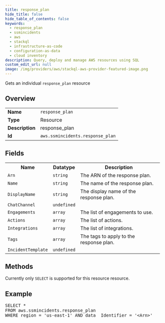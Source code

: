 ```yaml
---
title: response_plan
hide_title: false
hide_table_of_contents: false
keywords:
  - response_plan
  - ssmincidents
  - aws
  - stackql
  - infrastructure-as-code
  - configuration-as-data
  - cloud inventory
description: Query, deploy and manage AWS resources using SQL
custom_edit_url: null
image: /img/providers/aws/stackql-aws-provider-featured-image.png
---
```

Gets an individual <code>response_plan</code> resource

## Overview
<table><tbody>
<tr><td><b>Name</b></td><td><code>response_plan</code></td></tr>
<tr><td><b>Type</b></td><td>Resource</td></tr>
<tr><td><b>Description</b></td><td>response_plan</td></tr>
<tr><td><b>Id</b></td><td><code>aws.ssmincidents.response_plan</code></td></tr>
</tbody></table>

## Fields
<table><tbody>
<tr><th>Name</th><th>Datatype</th><th>Description</th></tr>
<tr><td><code>Arn</code></td><td><code>string</code></td><td>The ARN of the response plan.</td></tr>
<tr><td><code>Name</code></td><td><code>string</code></td><td>The name of the response plan.</td></tr>
<tr><td><code>DisplayName</code></td><td><code>string</code></td><td>The display name of the response plan.</td></tr>
<tr><td><code>ChatChannel</code></td><td><code>undefined</code></td><td></td></tr>
<tr><td><code>Engagements</code></td><td><code>array</code></td><td>The list of engagements to use.</td></tr>
<tr><td><code>Actions</code></td><td><code>array</code></td><td>The list of actions.</td></tr>
<tr><td><code>Integrations</code></td><td><code>array</code></td><td>The list of integrations.</td></tr>
<tr><td><code>Tags</code></td><td><code>array</code></td><td>The tags to apply to the response plan.</td></tr>
<tr><td><code>IncidentTemplate</code></td><td><code>undefined</code></td><td></td></tr>

</tbody></table>

## Methods
Currently only <code>SELECT</code> is supported for this resource resource.

## Example
<pre>
SELECT * 
FROM aws.ssmincidents.response_plan
WHERE region = 'us-east-1' AND data__Identifier = '&lt;Arn&gt;'
</pre>

